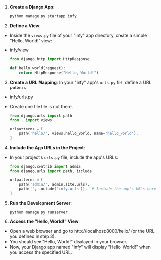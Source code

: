 1. **Create a Django App**:

   ```bash
   python manage.py startapp infy
   ```

2. **Define a View**: 
* Inside the `views.py` file of your "infy" app directory, create a simple "Hello, World!" view:
* infy/view

   ```python
   from django.http import HttpResponse

   def hello_world(request):
       return HttpResponse("Hello, World!")
   ```

3. **Create a URL Mapping**: In your "infy" app's `urls.py` file, define a URL pattern:
* infy/urls.py
* Create one file file is not there.

   ```python
   from django.urls import path
   from . import views

   urlpatterns = [
       path('hello/', views.hello_world, name='hello_world'),
   ]
   ```

4. **Include the App URLs in the Project**: 
* In your project's `urls.py` file, include the app's URLs:

   ```python
   from django.contrib import admin
   from django.urls import path, include

   urlpatterns = [
       path('admin/', admin.site.urls),
       path('', include('infy.urls')),  # Include the app's URLs here
   ]
   ```

5. **Run the Development Server**:

   ```bash
   python manage.py runserver
   ```

6. **Access the "Hello, World!" View**: 
* Open a web browser and go to http://localhost:8000/hello/ (or the URL you defined in step 3). 
* You should see "Hello, World!" displayed in your browser.
* Now, your Django app named "infy" will display "Hello, World!" when you access the specified URL.